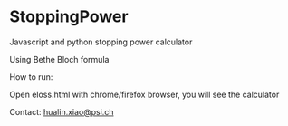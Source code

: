 # StoppingPower
Javascript and python stopping power calculator

Using Bethe Bloch formula

How to run:

Open eloss.html with chrome/firefox browser, you will see the calculator


Contact: hualin.xiao@psi.ch




